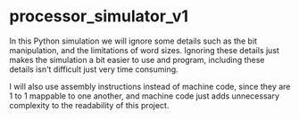 # processor_simulator_v1
In this Python simulation we will ignore some details such as the bit manipulation, and the limitations of word sizes. Ignoring these details just makes the simulation a bit easier to use and program, including these details isn't difficult just very time consuming.

I will also use assembly instructions instead of machine code, since they are 1 to 1 mappable to one another, and machine code just adds unnecessary complexity to the readability of this project.